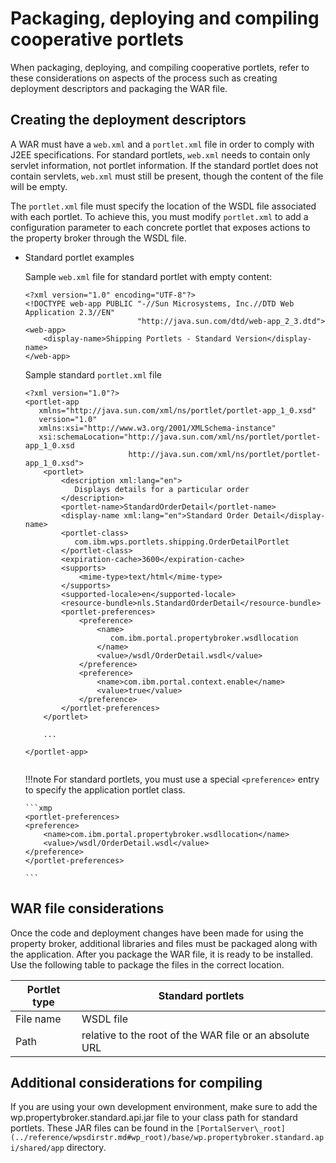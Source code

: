# Packaging, deploying and compiling cooperative portlets

When packaging, deploying, and compiling cooperative portlets, refer to these considerations on aspects of the process such as creating deployment descriptors and packaging the WAR file.

## Creating the deployment descriptors

A WAR must have a `web.xml` and a `portlet.xml` file in order to comply with J2EE specifications. For standard portlets, `web.xml` needs to contain only servlet information, not portlet information. If the standard portlet does not contain servlets, `web.xml` must still be present, though the content of the file will be empty.

The `portlet.xml` file must specify the location of the WSDL file associated with each portlet. To achieve this, you must modify `portlet.xml` to add a configuration parameter to each concrete portlet that exposes actions to the property broker through the WSDL file.

-   Standard portlet examples

    Sample `web.xml` file for standard portlet with empty content:

    ```xmp
    <?xml version="1.0" encoding="UTF-8"?>
    <!DOCTYPE web-app PUBLIC "-//Sun Microsystems, Inc.//DTD Web Application 2.3//EN" 
                             "http://java.sun.com/dtd/web-app_2_3.dtd">
    <web-app>
        <display-name>Shipping Portlets - Standard Version</display-name>
    </web-app>
    
    ```

    Sample standard `portlet.xml` file

    ```xmp
    <?xml version="1.0"?>
    <portlet-app 
       xmlns="http://java.sun.com/xml/ns/portlet/portlet-app_1_0.xsd"
       version="1.0"
       xmlns:xsi="http://www.w3.org/2001/XMLSchema-instance"
       xsi:schemaLocation="http://java.sun.com/xml/ns/portlet/portlet-app_1_0.xsd
                           http://java.sun.com/xml/ns/portlet/portlet-app_1_0.xsd">
        <portlet>
            <description xml:lang="en">
               Displays details for a particular order
            </description>
            <portlet-name>StandardOrderDetail</portlet-name>
            <display-name xml:lang="en">Standard Order Detail</display-name>
            <portlet-class>
               com.ibm.wps.portlets.shipping.OrderDetailPortlet
            </portlet-class>
            <expiration-cache>3600</expiration-cache>
            <supports>
                <mime-type>text/html</mime-type>
            </supports>
            <supported-locale>en</supported-locale>
            <resource-bundle>nls.StandardOrderDetail</resource-bundle>
            <portlet-preferences>
                <preference>
                    <name>
                       com.ibm.portal.propertybroker.wsdllocation
                    </name>
                    <value>/wsdl/OrderDetail.wsdl</value>
                </preference>
                <preference>
                    <name>com.ibm.portal.context.enable</name>
                    <value>true</value>
                </preference>
            </portlet-preferences>        
        </portlet>
    	
    	...
    	
    </portlet-app>
    
    
    ```

    !!!note
        For standard portlets, you must use a special `<preference>` entry to specify the application portlet class.

        ```xmp
        <portlet-preferences>
        <preference>
            <name>com.ibm.portal.propertybroker.wsdllocation</name>
            <value>/wsdl/OrderDetail.wsdl</value>
        </preference>
        </portlet-preferences>
        
        ```


## WAR file considerations

Once the code and deployment changes have been made for using the property broker, additional libraries and files must be packaged along with the application. After you package the WAR file, it is ready to be installed. Use the following table to package the files in the correct location.

|Portlet type|Standard portlets|
|------------|-----------------|
|File name|WSDL file|
|Path|relative to the root of the WAR file or an absolute URL|

## Additional considerations for compiling

If you are using your own development environment, make sure to add the wp.propertybroker.standard.api.jar file to your class path for standard portlets. These JAR files can be found in the `[PortalServer\_root](../reference/wpsdirstr.md#wp_root)/base/wp.propertybroker.standard.api/shared/app` directory.


